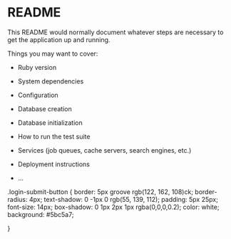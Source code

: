# README

This README would normally document whatever steps are necessary to get the
application up and running.

Things you may want to cover:

* Ruby version

* System dependencies

* Configuration

* Database creation

* Database initialization

* How to run the test suite

* Services (job queues, cache servers, search engines, etc.)

* Deployment instructions

* ...


.login-submit-button {
  border: 5px groove rgb(122, 162, 108)ck;
  border-radius: 4px;
  text-shadow: 0 -1px 0 rgb(55, 139, 112);
  padding: 5px 25px;
  font-size: 14px;
  box-shadow: 0 1px 2px 1px rgba(0,0,0,0.2);
  color: white;
  background: #5bc5a7;

}
